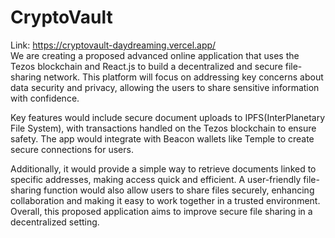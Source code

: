 # CryptoVault
Link: https://cryptovault-daydreaming.vercel.app/ <br>
We are creating a proposed advanced online application that uses the Tezos blockchain and React.js to build a decentralized and secure file-sharing network. This platform will focus on addressing key concerns about data security and privacy, allowing the users to share sensitive information with confidence.  

Key features would include secure document uploads to IPFS(InterPlanetary File System), with transactions handled on the Tezos blockchain to ensure safety. The app would integrate with Beacon wallets like Temple to create secure connections for users.  

Additionally, it would provide a simple way to retrieve documents linked to specific addresses, making access quick and efficient. A user-friendly file-sharing function would also allow users to share files securely, enhancing collaboration and making it easy to work together in a trusted environment. Overall, this proposed application aims to improve secure file sharing in a decentralized setting.
